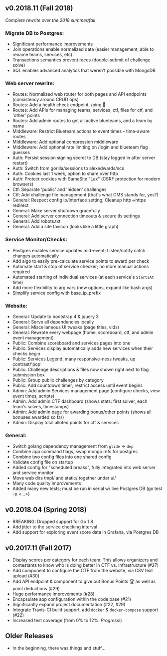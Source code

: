 ## v0.2018.11 (Fall 2018)

*Complete rewrite over the 2018 summer/fall*

### Migrate DB to Postgres:
- Significant performance improvements
- Join operations enable normalized data (easier management, able to rename teams, services, etc)
- Transactions semantics prevent races (double-submit of challenge solve)
- SQL enables advanced analytics that weren't possible with MongoDB

### Web server rewrite:
- Routes: Normalized web router for both pages and API endpoints (consistency around CRUD ops)
- Routes: Add a health check endpoint, /ping 🦆
- Routes: Add APIs for managing teams, services, ctf, files for ctf, and 'other' points
- Routes: Add admin routes to get all active blueteams, and a team by name
- Middleware: Restrict Blueteam actions to event times - time-aware routes
- Middleware: Add optional compression middleware
- Middleware: Add optional rate limiting on /login and blueteam flag guesses
- Auth: Persist session signing secret to DB (stay logged in after server restart)
- Auth: Switch from gorilla/sessions to alexedwards/scs
- Auth: Cookies last 1 week, option to share over http
- Auth: Protect cookies with SameSite "Lax" (CSRF protection for modern browsers)
- Ctf: Separate 'public' and 'hidden' challenges
- Ctf: Add challenge file management (that's what CMS stands for, yes?)
- General: Respect config ip/interface setting; Cleanup http->https redirect
- General: Make server shutdown gracefully
- General: Add server connection timeouts & secure tls settings
- General: Add robots.txt
- General: Add a site favicon (looks like a little graph)

### Service Monitor/Checks:
- Postgres enables service updates mid-event; Listen/notify catch changes automatically
- Add algo to easily pre-calculate service points to award per check
- Automate start & stop of service checker; no more manual actions required
- Automated starting of individual services (at each service's `StartsAt` time)
- Add more flexibility to arg vars (new options, expand like bash args)
- Simplify service config with base_ip_prefix

### Website:
- General: Update to bootstrap 4 & jquery 3
- General: Serve all dependencies locally
- General: Miscellaneous UI tweaks (page titles, vids)
- General: Rewrote every webpage (home, scoreboard, ctf, and admin event management)
- Public: Combine scoreboard and services pages into one
- Public: Services display automatically adds new services when their checks begin
- Public: Services Legend, many responsive-ness tweaks, up contrast/'pop'
- Public: Challenge descriptions & files now shown right next to flag submission box
- Public: Group public challenges by category
- Public: Add countdown timer; restrict access until event begins
- Admin: Add admin Services management page (configure checks, view event times, scripts)
- Admin: Add admin CTF dashboard (shows stats: first solver, each team's solves, timestamps)
- Admin: Add admin page for awarding bonus/other points (shows all bonuses awarded so far)
- Admin: Display total alloted points for ctf & services

### General:
- Switch golang dependency management from `glide` => `dep`
- Combine app command flags, swap mongo refs for postgres
- Combine two config files into one shared config
- Validate config file on startup
- Added config for "scheduled breaks", fully integrated into web server and service monitor
- Move web dirs tmpl/ and static/ together under ui/
- Many code quality improvements
- Added many new tests; must be run in serial w/ live Postgres DB (go test -p <...>)

## v0.2018.04 (Spring 2018)

- BREAKING: Dropped support for Go 1.8
- Add jitter to the service checking interval
- Add support for exploring event score data in Grafana, via Postgres DB

## v0.2017.11 (Fall 2017)

- Display scores per category for each team. This allows organizers and contestants to know who is doing better in CTF vs. Infrastructure (#27)
- Add component to configure the CTF from the website, via CSV text upload (#30)
- Add API endpoint & component to give out Bonus Points 🏆 as well as point deductions (#29)
- Huge performance improvements (#28)
- Encapsulate app configuration within the code base (#21)
- Significantly expand project documentation (#22, #29)
- Integrate Travis-CI build support, add `docker` & `docker-compose` support (#22)
- Increased test coverage (from 0% to 12%. _Progress!_)

## Older Releases

- In the beginning, there was things and stuff...
